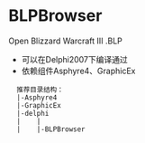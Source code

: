 # BLPBrowser
Open Blizzard Warcraft III .BLP

* 可以在Delphi2007下编译通过
* 依赖组件Asphyre4、GraphicEx
```
  推荐目录结构：
  |-Asphyre4
  |-GraphicEx
  |-delphi
  |    |
  |    |-BLPBrowser
```
